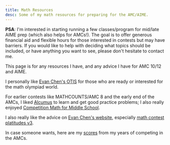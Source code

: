 ```yaml
---
title: Math Resources
desc: Some of my math resources for preparing for the AMC/AIME.
---
```


**PSA**: I'm interested in starting running a few classes/program for
mid/late AIME prep (which also helps for AMCs!). 
The goal is to offer generous financial aid and flexible hours 
for those interested in contests but may have barriers.
If you would like to help with deciding what topics
should be included, or have anything you want to see,
please don't hesitate to contact me.



This page is for any resources I have, and any advice I have for AMC 10/12 and AIME.

I personally like [Evan Chen's OTIS](https://web.evanchen.cc/otis.html) for those 
who are ready or interested for the math olympiad world.

For earlier contests like MATHCOUNTS/AMC 8 and the early end of the AMCs, I liked [Alcumus](https://artofproblemsolving.com/alcumus)
to learn and get good practice problems; I also really enjoyed [Competition Math for Middle School](https://artofproblemsolving.com/store/book/competition-math).

I also really like the advice on [Evan Chen's website](https://web.evanchen.cc/), especially [math contest platitudes v3](https://blog.evanchen.cc/2019/01/31/math-contest-platitudes-v3/).

In case someone wants, here are my [scores](scores.html) from my
years of competing in the AMCs.


